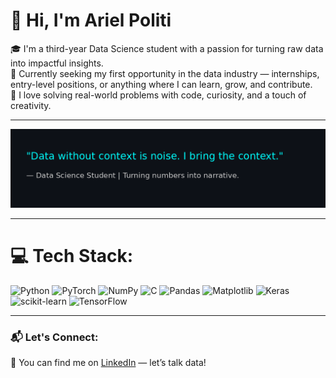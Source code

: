 # 👋 Hi, I'm Ariel Politi

🎓 I'm a third-year Data Science student with a passion for turning raw data into impactful insights.  
💼 Currently seeking my first opportunity in the data industry — internships, entry-level positions, or anything where I can learn, grow, and contribute.  
🧠 I love solving real-world problems with code, curiosity, and a touch of creativity.

---

![Data Science Quote](data_science_quote_horizontal_updated.png)

---

# 💻 Tech Stack:
![Python](https://img.shields.io/badge/python-3670A0?style=flat&logo=python&logoColor=ffdd54)
![PyTorch](https://img.shields.io/badge/PyTorch-%23EE4C2C.svg?style=flat&logo=PyTorch&logoColor=white)
![NumPy](https://img.shields.io/badge/numpy-%23013243.svg?style=flat&logo=numpy&logoColor=white)
![C](https://img.shields.io/badge/c-%2300599C.svg?style=flat&logo=c&logoColor=white)
![Pandas](https://img.shields.io/badge/pandas-%23150458.svg?style=flat&logo=pandas&logoColor=white)
![Matplotlib](https://img.shields.io/badge/Matplotlib-%23ffffff.svg?style=flat&logo=Matplotlib&logoColor=black)
![Keras](https://img.shields.io/badge/Keras-%23D00000.svg?style=flat&logo=Keras&logoColor=white)
![scikit-learn](https://img.shields.io/badge/scikit--learn-%23F7931E.svg?style=flat&logo=scikit-learn&logoColor=white)
![TensorFlow](https://img.shields.io/badge/TensorFlow-%23FF6F00.svg?style=flat&logo=TensorFlow&logoColor=white)

---

### 📬 Let's Connect:
📎 You can find me on [LinkedIn](https://www.linkedin.com/in/arielpoliti) — let’s talk data!  

